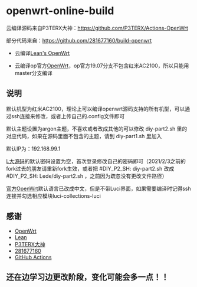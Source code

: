 # openwrt-online-build

云编译源码来自P3TERX大神：https://github.com/P3TERX/Actions-OpenWrt

部分代码来自：https://github.com/281677160/build-openwrt

- 云编译[Lean's OpenWrt](https://github.com/coolsnowwolf/lede)

- 云编译op官方[OpenWrt](https://github.com/openwrt/openwrt)，op官方19.07分支不包含红米AC2100，所以只能用master分支编译

## 说明

默认机型为红米AC2100，理论上可以编译openwrt源码支持的所有机型，可以通过ssh连接来修改，或者上传自己的.config文件即可

默认主题设置为argon主题，不喜欢或者改成其他的可以修改 diy-part2.sh 里的对应代码，如果在源码里面不包含的主题，请到 diy-part1.sh 里加入

默认IP为：192.168.99.1

[L大源码](https://github.com/coolsnowwolf/lede)的默认密码设置为空，首次登录修改自己的密码即可（2021/2/3之前的fork过去的朋友请重新fork生效，或者把 #DIY_P2_SH: diy-part2.sh  改成 #DIY_P2_SH: Lede/diy-part2.sh ，之前因为疏忽没有更改文件路径）

[官方OpenWrt](https://github.com/openwrt/openwrt)默认语言已改成中文，但是不带Luci界面，如果需要编译时记得ssh连接并勾选相应模块luci-collections-luci

## 感谢

- [OpenWrt](https://github.com/openwrt/openwrt)
- [Lean](https://github.com/coolsnowwolf/lede)
- [P3TERX大神](https://github.com/P3TERX)
- [281677160](https://github.com/281677160)
- [GitHub Actions](https://github.com/features/actions)

## 还在边学习边更改阶段，变化可能会多一点！！
